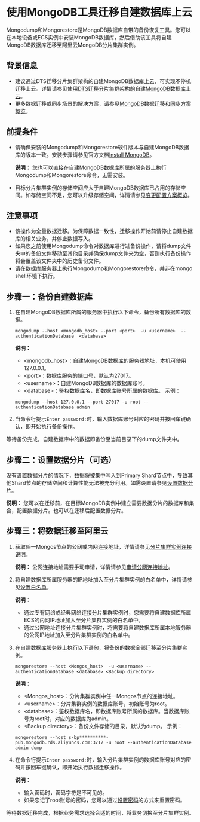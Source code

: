 # 使用MongoDB工具迁移自建数据库上云

Mongodump和Mongorestore是MongoDB数据库自带的备份恢复工具。您可以在本地设备或ECS实例中安装MongoDB数据库，然后借助该工具将自建MongoDB数据库迁移至阿里云MongoDB分片集群实例。

## 背景信息

-   建议通过DTS迁移分片集群架构的自建MongoDB数据库上云，可实现不停机迁移上云。详情请参见[使用DTS迁移分片集群架构的自建MongoDB数据库上云](/cn.zh-CN/副本集快速入门/数据迁移/使用DTS迁移分片集群架构的自建MongoDB数据库上云.md)。
-   更多数据迁移或同步场景的解决方案，请参见[MongoDB数据迁移和同步方案概览](/cn.zh-CN/用户指南/数据迁移和同步/MongoDB数据迁移和同步方案概览.md)。

## 前提条件

-   请确保安装的Mongodump和Mongorestore软件版本与自建MongoDB数据库的版本一致。安装步骤请参见官方文档[Install MongoDB](https://docs.mongodb.com/v3.4/installation/)。

    **说明：** 您也可以直接在自建MongoDB数据库所属的服务器上执行Mongodump和Mongorestore命令，无需安装。

-   目标分片集群实例的存储空间应大于自建MongoDB数据库已占用的存储空间。如存储空间不足，您可以升级存储空间，详情请参见[变更配置方案概览](/cn.zh-CN/用户指南/实例管理/变更实例配置/变更配置方案概览.md)。

## 注意事项

-   该操作为全量数据迁移。为保障数据一致性，迁移操作开始前请停止自建数据库的相关业务，并停止数据写入。
-   如果您之前使用Mongodump命令对数据库进行过备份操作，请将dump文件夹中的备份文件移动至其他目录并确保dump文件夹为空，否则执行备份操作将会覆盖该文件夹中的历史备份文件。
-   请在数据库服务器上执行Mongodump和Mongorestore命令，并非在mongo shell环境下执行。

## 步骤一：备份自建数据库

1.  在自建MongoDB数据库所属的服务器中执行以下命令，备份所有数据库的数据。

    ```
    mongodump --host <mongodb_host> --port <port>  -u <username>  --authenticationDatabase  <database>
    ```

    **说明：**

    -   <mongodb\_host\>：自建MongoDB数据库的服务器地址，本机可使用127.0.0.1。
    -   <port\>：数据库服务的端口号，默认为27017。
    -   <username\>：自建MongoDB数据库的数据库账号。
    -   <database\>：鉴权数据库名，即数据库账号所属的数据库。
    示例：

    ```
    mongodump --host 127.0.0.1 --port 27017 -u root --authenticationDatabase admin
    ```

2.  当命令行提示`Enter password:`时，输入数据库账号对应的密码并按回车键确认，即开始执行备份操作。

等待备份完成，自建数据库中的数据即备份至当前目录下的dump文件夹中。

## 步骤二：设置数据分片（可选）

没有设置数据分片的情况下，数据将被集中写入到Primary Shard节点中，导致其他Shard节点的存储空间和计算性能无法被充分利用。如需设置请参见[设置数据分片](/cn.zh-CN/最佳实践/性能/设置数据分片以充分利用Shard性能.md)。

**说明：** 您可以在迁移前，在目标MongoDB实例中建立需要数据分片的数据库和集合，配置数据分片。也可以在迁移后配置数据分片。

## 步骤三：将数据迁移至阿里云

1.  获取任一Mongos节点的公网或内网连接地址，详情请参见[分片集群实例连接说明]()。

    **说明：** 公网连接地址需要手动申请，详情请参见[申请公网连接地址](/cn.zh-CN/分片集群快速入门/申请公网连接地址.md)。

2.  将自建数据库所属服务器的IP地址加入至分片集群实例的白名单中，详情请参见[设置白名单](/cn.zh-CN/分片集群快速入门/设置白名单.md)。

    **说明：**

    -   通过专有网络或经典网络连接分片集群实例时，您需要将自建数据库所属ECS的内网IP地址加入至分片集群实例的白名单中。
    -   通过公网地址连接分片集群实例时，将需要将自建数据库所属本地服务器的公网IP地址加入至分片集群实例的白名单中。
3.  在自建数据库服务器上执行以下语句，将备份的数据全部迁移至分片集群实例。

    ```
    mongorestore --host <Mongos_host>  -u <username> --authenticationDatabase <database> <Backup directory>
    ```

    **说明：**

    -   <Mongos\_host\>：分片集群实例中任一Mongos节点的连接地址。
    -   <username\>：分片集群实例的数据库账号，初始账号为root。
    -   <database\>：鉴权数据库名，即数据库账号所属的数据库。当数据库账号为root时，对应的数据库为admin。
    -   <Backup directory\>：备份文件存储的目录，默认为dump。
    示例：

    ```
    mongorestore --host s-bp**********-pub.mongodb.rds.aliyuncs.com:3717 -u root --authenticationDatabase admin dump
    ```

4.  在命令行提示`Enter password:`时，输入分片集群实例的数据库账号对应的密码并按回车键确认，即开始执行数据迁移操作。

    **说明：**

    -   输入密码时，密码字符是不可见的。
    -   如果忘记了root账号的密码，您可以通过[设置密码](/cn.zh-CN/分片集群快速入门/设置密码.md)的方式来重置密码。

等待数据迁移完成，根据业务需求选择合适的时间，将业务切换至分片集群实例。

